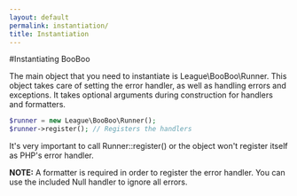 ```yaml
---
layout: default
permalink: instantiation/
title: Instantiation
---
```


#Instantiating BooBoo

The main object that you need to instantiate is League\BooBoo\Runner. This object takes care of setting the error
handler, as well as handling errors and exceptions. It takes optional arguments during construction for handlers and
formatters.

~~~ php
$runner = new League\BooBoo\Runner();
$runner->register(); // Registers the handlers
~~~

It's very important to call Runner::register() or the object won't register itself as PHP's error handler.

**NOTE:** A formatter is required in order to register the error handler. You can use the included Null handler to ignore all errors.

